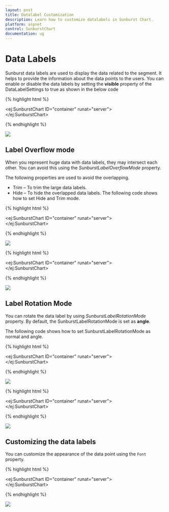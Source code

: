```yaml
---
layout: post
title: Datalabel Customization
description: Learn how to customize datalabels in Sunburst Chart.
platform: aspnet
control: SunburstChart
documentation: ug
---
```


# Data Labels 

Sunburst data labels are used to display the data related to the segment. It helps to provide the information about the data points to the users.
You can enable or disable the data labels by setting the **visible** property of the DataLabelSettings to true as shown in the below code

{% highlight html %}

<ej:SunburstChart  ID="container" runat="server"> 
<DataLabelSettings Visible="true"></DataLabelSettings>                             
</ej:SunburstChart> 

 {% endhighlight %}

![](DataLabel_images/DataLabel_img1.png)

## Label Overflow mode

When you represent huge data with data labels, they may intersect each other. You can avoid this using the *SunburstLabelOverflowMode* property.

The following properties are used to avoid the overlapping.
*	Trim – To trim the large data labels.
*	Hide – To hide the overlapped data labels.
The following code shows how to set Hide and Trim mode.

{% highlight html %}

<ej:SunburstChart  ID="container" runat="server"> 
<DataLabelSettings Visible="true" SunburstLabelOverflowMode="hide"></DataLabelSettings>                             
</ej:SunburstChart> 

 {% endhighlight %}

![](DataLabel_images/DataLabel_img2.png) 

{% highlight html %}

<ej:SunburstChart  ID="container" runat="server"> 
<DataLabelSettings Visible="true" SunburstLabelOverflowMode="trim"></DataLabelSettings>                             
</ej:SunburstChart> 

 {% endhighlight %}

![](DataLabel_images/DataLabel_img3.png)

## Label Rotation Mode
You can rotate the data label by using *SunburstLabelRotationMode* property. By default, the SunburstLabelRotationMode is set as **angle**. 

The following code shows how to set SunburstLabelRotationMode as normal and angle.

{% highlight html %}

<ej:SunburstChart  ID="container" runat="server"> 
<DataLabelSettings Visible="true" SunburstLabelRotationMode="normal"></DataLabelSettings>                             
</ej:SunburstChart> 

 {% endhighlight %}

![](DataLabel_images/DataLabel_img4.png)

{% highlight html %}

<ej:SunburstChart  ID="container" runat="server"> 
<DataLabelSettings Visible="true" SunburstLabelRotationMode="angle"></DataLabelSettings>                             
</ej:SunburstChart> 

{% endhighlight %}

![](DataLabel_images/DataLabel_img5.png)
 
## Customizing the data labels
You can customize the appearance of the data point using the `Font` property.


{% highlight html %}

<ej:SunburstChart  ID="container" runat="server"> 
<DataLabelSettings Visible="true" SunburstLabelRotationMode="angle">
<Font Color="Black" Font-Weight="bold" Size="15px"></Font>
</DataLabelSettings>                             
</ej:SunburstChart> 

{% endhighlight %}

![](DataLabel_images/DataLabel_img6.png)
